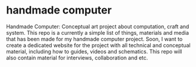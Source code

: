 # handmade computer
Handmade Computer: Conceptual art project about computation, craft and system. 
This repo is a currently a simple list of things, materials and media that has been made for my handmade computer project. 
Soon, I want to create a dedicated website for the project with all technical and conceptual material, including how to guides, videos and schematics.
This repo will also contain material for interviews, collaboration and etc.

